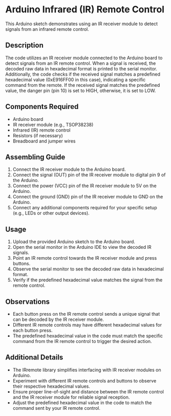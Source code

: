 # Arduino Infrared (IR) Remote Control

This Arduino sketch demonstrates using an IR receiver module to detect signals from an infrared remote control.

## Description

The code utilizes an IR receiver module connected to the Arduino board to detect signals from an IR remote control. When a signal is received, the decoded raw data in hexadecimal format is printed to the serial monitor. Additionally, the code checks if the received signal matches a predefined hexadecimal value (0xE916FF00 in this case), indicating a specific command from the remote. If the received signal matches the predefined value, the danger pin (pin 10) is set to HIGH, otherwise, it is set to LOW.

## Components Required

- Arduino board
- IR receiver module (e.g., TSOP38238)
- Infrared (IR) remote control
- Resistors (if necessary)
- Breadboard and jumper wires

## Assembling Guide

1. Connect the IR receiver module to the Arduino board.
2. Connect the signal (OUT) pin of the IR receiver module to digital pin 9 of the Arduino.
3. Connect the power (VCC) pin of the IR receiver module to 5V on the Arduino.
4. Connect the ground (GND) pin of the IR receiver module to GND on the Arduino.
5. Connect any additional components required for your specific setup (e.g., LEDs or other output devices).

## Usage

1. Upload the provided Arduino sketch to the Arduino board.
2. Open the serial monitor in the Arduino IDE to view the decoded IR signals.
3. Point an IR remote control towards the IR receiver module and press buttons.
4. Observe the serial monitor to see the decoded raw data in hexadecimal format.
5. Verify if the predefined hexadecimal value matches the signal from the remote control.

## Observations

- Each button press on the IR remote control sends a unique signal that can be decoded by the IR receiver module.
- Different IR remote controls may have different hexadecimal values for each button press.
- The predefined hexadecimal value in the code must match the specific command from the IR remote control to trigger the desired action.

## Additional Details

- The IRremote library simplifies interfacing with IR receiver modules on Arduino.
- Experiment with different IR remote controls and buttons to observe their respective hexadecimal values.
- Ensure proper line-of-sight and distance between the IR remote control and the IR receiver module for reliable signal reception.
- Adjust the predefined hexadecimal value in the code to match the command sent by your IR remote control.
